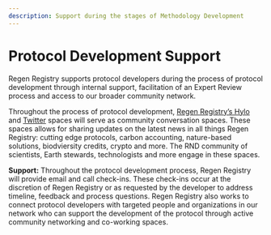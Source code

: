 ```yaml
---
description: Support during the stages of Methodology Development
---
```


# Protocol Development Support

Regen Registry supports protocol developers during the process of protocol development through internal support, facilitation of an Expert Review process and access to our broader community network.

Throughout the process of protocol development, [Regen Registry’s Hylo](https://www.hylo.com/groups/regen-methodology-development) and [Twitter](https://mobile.twitter.com/regennetworkdev) spaces will serve as community conversation spaces. These spaces allows for sharing updates on the latest news in all things Regen Registry: cutting edge protocols, carbon accounting, nature-based solutions, biodviersity credits, crypto and more. The RND community of scientists, Earth stewards, technologists and more engage in these spaces.

**Support:** Throughout the protocol development process, Regen Registry will provide email and call check-ins. These check-ins occur at the discretion of Regen Registry or as requested by the developer to address timeline, feedback and process questions. Regen Registry also works to connect protocol developers with targeted people and organizations in our network who can support the development of the protocol through active community networking and co-working spaces.&#x20;
